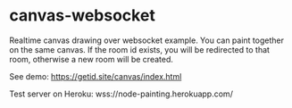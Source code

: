 # canvas-websocket
Realtime canvas drawing over websocket example.
You can paint together on the same canvas. If the room id exists, you will be redirected to that room, otherwise a new room will be created.

See demo: https://getid.site/canvas/index.html

Test server on Heroku: wss://node-painting.herokuapp.com/
